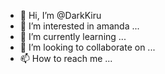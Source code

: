 - 👋 Hi, I’m @DarkKiru
- 👀 I’m interested in amanda ...
- 🌱 I’m currently learning ...
- 💞️ I’m looking to collaborate on ...
- 📫 How to reach me ...

<!---
DarkKiru/DarkKiru is a ✨ special ✨ repository because its `README.md` (this file) appears on your GitHub profile.
You can click the Preview link to take a look at your changes.
--->
